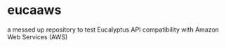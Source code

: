 eucaaws
=======

a messed up repository to test Eucalyptus API compatibility with Amazon Web Services (AWS)
